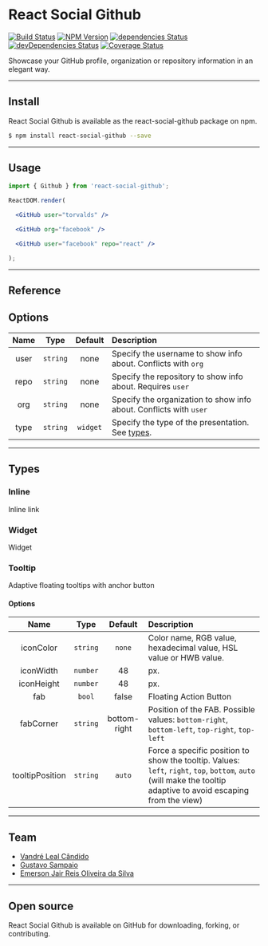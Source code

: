 # React Social Github
[![Build Status](https://travis-ci.org/vandreleal/react-social-github.svg)](https://travis-ci.org/vandreleal/react-social-github)
[![NPM Version](https://badge.fury.io/js/react-social-github.svg)](http://badge.fury.io/js/react-social-github)
[![dependencies Status](https://david-dm.org/vandreleal/react-social-github/status.svg)](https://david-dm.org/vandreleal/react-social-github)
[![devDependencies Status](https://david-dm.org/vandreleal/react-social-github/dev-status.svg)](https://david-dm.org/vandreleal/react-social-github?type=dev)
[![Coverage Status](https://coveralls.io/repos/github/vandreleal/react-social-github/badge.svg?branch=master)](https://coveralls.io/github/vandreleal/react-social-github?branch=master)

Showcase your GitHub profile, organization or repository information in an elegant way.

---

## Install
React Social Github is available as the react-social-github package on npm.
```sh
$ npm install react-social-github --save
```
---

## Usage
```jsx
import { Github } from 'react-social-github';

ReactDOM.render(

  <GitHub user="torvalds" />

  <GitHub org="facebook" />

  <GitHub user="facebook" repo="react" />

);
```
---

## Reference

## Options

Name | Type | Default | Description
:---: | :---: | :---: | :---
user | `string` | none | Specify the username to show info about. Conflicts with `org`
repo | `string` | none | Specify the repository to show info about. Requires `user`
org | `string` | none | Specify the organization to show info about. Conflicts with `user`
type | `string` | `widget` | Specify the type of the presentation. See [types](#Types).

---

## Types

### Inline

Inline link

### Widget

Widget

### Tooltip

Adaptive floating tooltips with anchor button

#### Options

Name | Type | Default | Description
:---: | :---: | :---: | :---
iconColor | `string` | `none` | Color name, RGB value, hexadecimal value, HSL value or HWB value.
iconWidth | `number` | 48 | px.
iconHeight | `number` | 48 | px.
fab | `bool` | false | Floating Action Button
fabCorner | `string` | bottom-right | Position of the FAB. Possible values: `bottom-right`, `bottom-left`, `top-right`, `top-left`
tooltipPosition | `string` | `auto` | Force a specific position to show the tooltip. Values: `left`, `right`, `top`, `bottom`, `auto` (will make the tooltip adaptive to avoid escaping from the view)

---

## Team
+ [Vandré Leal Cândido](https://github.com/vandreleal)
+ [Gustavo Sampaio](https://github.com/GustavoKatel)
+ [Emerson Jair Reis Oliveira da Silva](https://github.com/dungahk)

---

## Open source

React Social Github is available on GitHub for downloading, forking, or contributing.